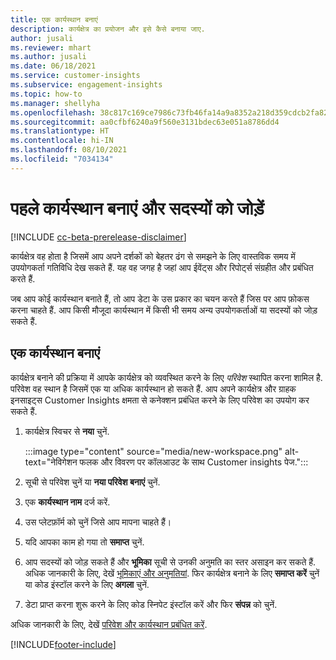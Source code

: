 ```yaml
---
title: एक कार्यस्थान बनाएं
description: कार्यक्षेत्र का प्रयोजन और इसे कैसे बनाया जाए.
author: jusali
ms.reviewer: mhart
ms.author: jusali
ms.date: 06/18/2021
ms.service: customer-insights
ms.subservice: engagement-insights
ms.topic: how-to
ms.manager: shellyha
ms.openlocfilehash: 38c817c169ce7986c73fb46fa14a9a8352a218d359cdcb2fa822a34303ff5ecc
ms.sourcegitcommit: aa0cfbf6240a9f560e3131bdec63e051a8786dd4
ms.translationtype: HT
ms.contentlocale: hi-IN
ms.lasthandoff: 08/10/2021
ms.locfileid: "7034134"
---
```

# <a name="create-the-first-workspaces-and-add-members"></a>पहले कार्यस्थान बनाएं और सदस्यों को जोड़ें

[!INCLUDE [cc-beta-prerelease-disclaimer](includes/cc-beta-prerelease-disclaimer.md)]

कार्यक्षेत्र वह होता है जिसमें आप अपने दर्शकों को बेहतर ढंग से समझने के लिए वास्तविक समय में उपयोगकर्ता गतिविधि देख सकते हैं. यह वह जगह है जहां आप ईवेंट्स और रिपोर्ट्स संग्रहीत और प्रबंधित करते हैं.

जब आप कोई कार्यस्थान बनाते हैं, तो आप डेटा के उस प्रकार का चयन करते हैं जिस पर आप फ़ोकस करना चाहते हैं. आप किसी मौजूदा कार्यस्थान में किसी भी समय अन्य उपयोगकर्ताओं या सदस्यों को जोड़ सकते हैं. 

## <a name="create-a-workspace"></a>एक कार्यस्थान बनाएं

कार्यक्षेत्र बनाने की प्रक्रिया में आपके कार्यक्षेत्र को व्यवस्थित करने के लिए *परिवेश* स्थापित करना शामिल है. परिवेश वह स्थान है जिसमें एक या अधिक कार्यस्थान हो सकते हैं. आप अपने कार्यक्षेत्र और ग्राहक इनसाइट्स Customer Insights क्षमता से कनेक्शन प्रबंधित करने के लिए परिवेश का उपयोग कर सकते हैं.

1. कार्यक्षेत्र स्विचर से **नया** चुनें.

   :::image type="content" source="media/new-workspace.png" alt-text="नेविगेशन फलक और विवरण पर कॉलआउट के साथ Customer insights पेज.":::

1. सूची से परिवेश चुनें या **नया परिवेश बनाएं** चुनें.
1. एक **कार्यस्थान नाम** दर्ज करें.
1. उस प्लेटफ़ॉर्म को चुनें जिसे आप मापना चाहते हैं।
1. यदि आपका काम हो गया तो **समाप्त** चुनें. 
1. आप सदस्यों को जोड़ सकते हैं और **भूमिका** सूची से उनकी अनुमति का स्तर असाइन कर सकते हैं. अधिक जानकारी के लिए, देखें [भूमिकाएं और अनुमतियां](user-roles.md). फिर कार्यक्षेत्र बनाने के लिए **समाप्त करें** चुनें या कोड इंस्टॉल करने के लिए **अगला** चुनें.
1. डेटा प्राप्त करना शुरू करने के लिए कोड स्निपेट इंस्टॉल करें और फिर **संपन्न** को चुनें.

अधिक जानकारी के लिए, देखें [परिवेश और कार्यस्थान प्रबंधित करें](manage-environments-workspaces.md).

[!INCLUDE[footer-include](../includes/footer-banner.md)]
